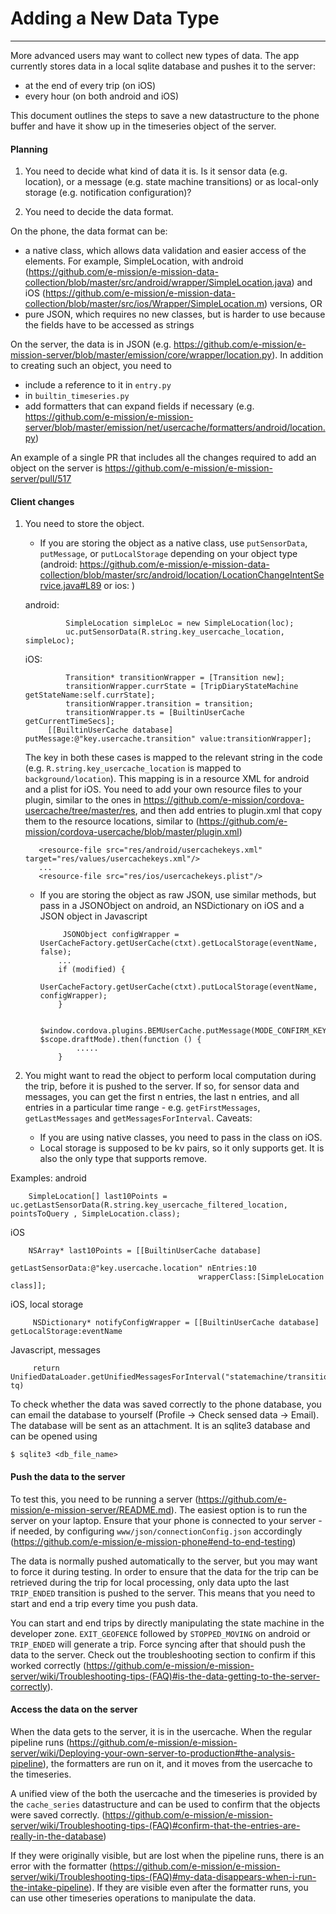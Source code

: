# Adding a New Data Type
---

More advanced users may want to collect new types of data. The app currently stores data in a local sqlite database and pushes it to the server:
- at the end of every trip (on iOS)
- every hour (on both android and iOS)

This document outlines the steps to save a new datastructure to the phone buffer and have it show up in the timeseries object of the server.

#### Planning ####

1. You need to decide what kind of data it is. Is it sensor data (e.g.
location), or a message (e.g. state machine transitions) or as local-only
storage (e.g. notification configuration)?

1. You need to decide the data format.

On the phone, the data format can be:
- a native class, which allows data validation and easier access of the elements. For example, SimpleLocation, with android (https://github.com/e-mission/e-mission-data-collection/blob/master/src/android/wrapper/SimpleLocation.java) and iOS (https://github.com/e-mission/e-mission-data-collection/blob/master/src/ios/Wrapper/SimpleLocation.m) versions, OR
- pure JSON, which requires no new classes, but is harder to use because the fields have to be accessed as strings

On the server, the data is in JSON (e.g.
https://github.com/e-mission/e-mission-server/blob/master/emission/core/wrapper/location.py).  In addition to creating such an object, you need to
- include a reference to it in `entry.py`
- in `builtin_timeseries.py`
- add formatters that can expand fields if necessary (e.g. https://github.com/e-mission/e-mission-server/blob/master/emission/net/usercache/formatters/android/location.py)

An example of a single PR that includes all the changes required to add an
object on the server is https://github.com/e-mission/e-mission-server/pull/517

#### Client changes ####

1. You need to store the object.
    - If you are storing the object as a native class, use `putSensorData`, `putMessage`, or `putLocalStorage` depending on your object type (android: https://github.com/e-mission/e-mission-data-collection/blob/master/src/android/location/LocationChangeIntentService.java#L89 or ios: )

    android:

                SimpleLocation simpleLoc = new SimpleLocation(loc);
                uc.putSensorData(R.string.key_usercache_location, simpleLoc);

    iOS:

                Transition* transitionWrapper = [Transition new];
                transitionWrapper.currState = [TripDiaryStateMachine getStateName:self.currState];
                transitionWrapper.transition = transition;
                transitionWrapper.ts = [BuiltinUserCache getCurrentTimeSecs];
            [[BuiltinUserCache database] putMessage:@"key.usercache.transition" value:transitionWrapper];

      The key in both these cases is mapped to the relevant string in the code (e.g. `R.string.key_usercache_location` is mapped to `background/location`). This mapping is in a resource XML for android and a plist for iOS. You need to add your own resource files to your plugin, similar to the ones in https://github.com/e-mission/cordova-usercache/tree/master/res, and then add entries to plugin.xml that copy them to the resource locations, similar to (https://github.com/e-mission/cordova-usercache/blob/master/plugin.xml)

          <resource-file src="res/android/usercachekeys.xml" target="res/values/usercachekeys.xml"/>
          ...
          <resource-file src="res/ios/usercachekeys.plist"/>

    - If you are storing the object as raw JSON, use similar methods, but pass in a JSONObject on android, an NSDictionary on iOS and a JSON object in Javascript

        ```
             JSONObject configWrapper = UserCacheFactory.getUserCache(ctxt).getLocalStorage(eventName, false);
            ...
            if (modified) {
                UserCacheFactory.getUserCache(ctxt).putLocalStorage(eventName, configWrapper);
            }
        ```
        
        ```
            $window.cordova.plugins.BEMUserCache.putMessage(MODE_CONFIRM_KEY, $scope.draftMode).then(function () {
                .....
            }
        ```

1. You might want to read the object to perform local computation during the
trip, before it is pushed to the server. If so, for sensor data and messages,
you can get the first n entries, the last n entries, and all entries in a
particular time range - e.g. `getFirstMessages`, `getLastMessages` and
`getMessagesForInterval`. Caveats:
    - If you are using native classes, you need to pass in the class on iOS. 
    - Local storage is supposed to be kv pairs, so it only supports get. It is
      also the only type that supports remove.

Examples:
android

        SimpleLocation[] last10Points = uc.getLastSensorData(R.string.key_usercache_filtered_location, pointsToQuery , SimpleLocation.class);

iOS

        NSArray* last10Points = [[BuiltinUserCache database]
                                              getLastSensorData:@"key.usercache.location" nEntries:10
                                              wrapperClass:[SimpleLocation class]];


iOS, local storage

         NSDictionary* notifyConfigWrapper = [[BuiltinUserCache database] getLocalStorage:eventName

Javascript, messages

         return UnifiedDataLoader.getUnifiedMessagesForInterval("statemachine/transition", tq)

To check whether the data was saved correctly to the phone database, you can
email the database to yourself (Profile -> Check sensed data -> Email). The database
will be sent as an attachment. It is an sqlite3 database and can be opened using 

    $ sqlite3 <db_file_name>


#### Push the data to the server ####

To test this, you need to be running a server (https://github.com/e-mission/e-mission-server/README.md). The easiest option is to run the server on your laptop. Ensure that your phone is connected to your server - if needed, by configuring `www/json/connectionConfig.json` accordingly (https://github.com/e-mission/e-mission-phone#end-to-end-testing)

The data is normally pushed automatically to the server, but you may want to force it during testing. In order to ensure that the data for the trip can be retrieved during the trip for local processing, only data upto the last `TRIP_ENDED` transition is pushed to the server. This means that you need to start and end a trip every time you push data.

You can start and end trips by directly manipulating the state machine in the developer zone. `EXIT_GEOFENCE` followed by `STOPPED_MOVING` on android or `TRIP_ENDED` will generate a trip. Force syncing after that should push the data to the server. Check out the troubleshooting section to confirm if this worked correctly (https://github.com/e-mission/e-mission-server/wiki/Troubleshooting-tips-(FAQ)#is-the-data-getting-to-the-server-correctly).

#### Access the data on the server ####

When the data gets to the server, it is in the usercache. When the regular pipeline runs (https://github.com/e-mission/e-mission-server/wiki/Deploying-your-own-server-to-production#the-analysis-pipeline), the formatters are run on it, and it moves from the usercache to the timeseries.

A unified view of the both the usercache and the timeseries is provided by the `cache_series` datastructure and can be used to confirm that the objects were saved correctly.
(https://github.com/e-mission/e-mission-server/wiki/Troubleshooting-tips-(FAQ)#confirm-that-the-entries-are-really-in-the-database)

If they were originally visible, but are lost when the pipeline runs, there is an error with the formatter (https://github.com/e-mission/e-mission-server/wiki/Troubleshooting-tips-(FAQ)#my-data-disappears-when-i-run-the-intake-pipeline). If they are visible even after the formatter runs, you can use other timeseries operations to manipulate the data.
